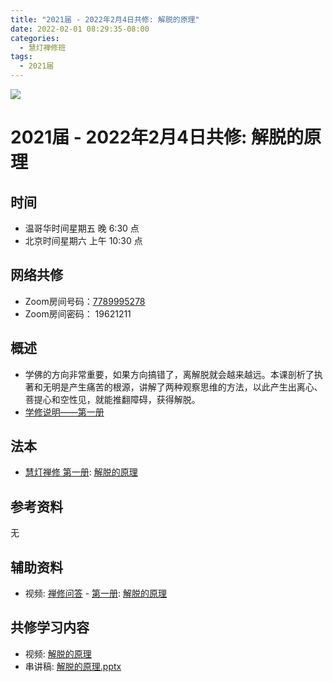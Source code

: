 ```yaml
---
title: "2021届 - 2022年2月4日共修: 解脱的原理"
date: 2022-02-01 08:29:35-08:00
categories:
  - 慧灯禅修班
tags:
  - 2021届
---
```

![](/f/up/maxresdefault.jpg)



# 2021届 - 2022年2月4日共修: 解脱的原理

## 时间

* 温哥华时间星期五 晚 6:30 点
* 北京时间星期六 上午 10:30 点



## 网络共修

* Zoom房间号码：[7789995278](https://us02web.zoom.us/j/7789995278?pwd=VjZmbWJFY2k2K0E5RVB2cTNIQmhqUT09) 
* Zoom房间密码： 19621211



## 概述

* 学佛的方向非常重要，如果方向搞错了，离解脱就会越来越远。本课剖析了执著和无明是产生痛苦的根源，讲解了两种观察思维的方法，以此产生出离心、菩提心和空性见，就能推翻障碍，获得解脱。
* [学修说明——第一册](https://fohuifayu.com/index.php/huideng-jiangtang/chanxiuke/zen-01/8649-zen01-instruction?title=%E4%BD%9B%E6%B3%95%E8%9E%8D%E5%85%A5%E7%94%9F%E6%B4%BB)



## 法本

* [慧灯禅修 第一册](https://fohuifayu.com/index.php/huideng-zhiguang/huideng-chanxiu): [](<>)[](<>)[解脱的原理](https://fohuifayu.com/index.php/shipin-jingcui/chanxiu-wenda/diyice/jtdyl)
   

## 参考资料

无



## 辅助资料

* 视频: [禅修问答](https://fohuifayu.com/index.php/shipin-jingcui/chanxiu-wenda) - [第一册](https://fohuifayu.com/index.php/shipin-jingcui/chanxiu-wenda/diyice): [](<>)[](<>)[解脱的原理](https://fohuifayu.com/index.php/shipin-jingcui/chanxiu-wenda/diyice/jtdyl)



## 共修学习内容

* 视频: [](<>)[解脱的原理](https://fohuifayu.com/index.php/huideng-jiangtang/chanxiuke/zen-01/8252-l10001?title=)
* 串讲稿: [](<>)[解脱的原理.pptx](https://s3.ap-northeast-1.wasabisys.com/hdcx/hdv/f/up/2020慧灯禅修班第十七堂课-解脱的原理.pptx)
